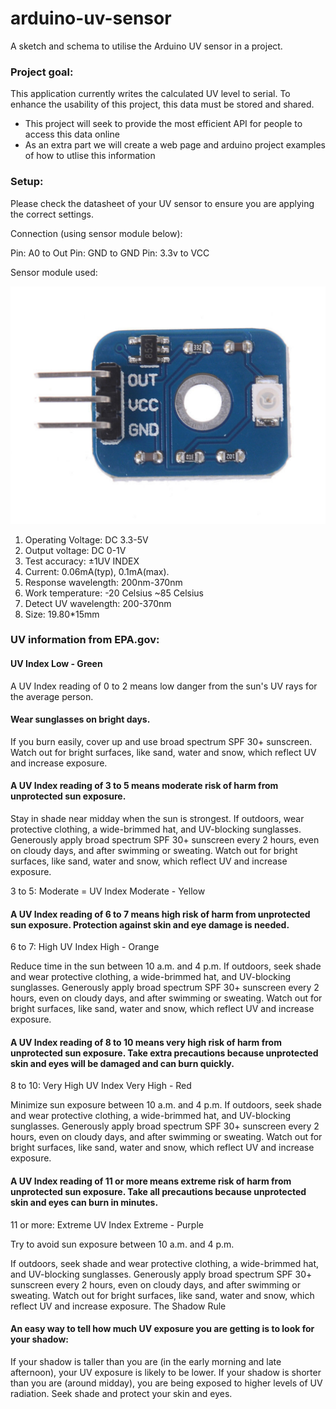 # arduino-uv-sensor
A sketch and schema to utilise the Arduino UV sensor in a project.

### Project goal:

This application currently writes the calculated UV level to serial. To enhance the usability of this project, this data must be stored and shared. 

- This project will seek to provide the most efficient API for people to access this data online
- As an extra part we will create a web page and arduino project examples of how to utlise this information

### Setup:

Please check the datasheet of your UV sensor to ensure you are applying the correct settings.

Connection (using sensor module below):

Pin: A0 to Out
Pin: GND to GND
Pin: 3.3v to VCC

Sensor module used:

![alt text](https://github.com/nicktaras/arduino-uv-sensor/blob/master/images/uv_sensor_module.png?raw=true)

1. Operating Voltage:  DC 3.3-5V
2. Output voltage:  DC 0-1V
3. Test accuracy:  ±1UV INDEX
4. Current:  0.06mA(typ), 0.1mA(max).
5. Response wavelength:  200nm-370nm
6. Work temperature:  -20 Celsius ~85 Celsius
7. Detect UV wavelength:  200-370nm
8. Size: 19.80*15mm

### UV information from EPA.gov:

#### UV Index Low - Green
A UV Index reading of 0 to 2 means low danger from the sun's UV rays for the average person.
 
#### Wear sunglasses on bright days.
If you burn easily, cover up and use broad spectrum SPF 30+ sunscreen.
Watch out for bright surfaces, like sand, water and snow, which reflect UV and increase exposure.

#### A UV Index reading of 3 to 5 means moderate risk of harm from unprotected sun exposure.

Stay in shade near midday when the sun is strongest.
If outdoors, wear protective clothing, a wide-brimmed hat, and UV-blocking sunglasses.
Generously apply broad spectrum SPF 30+ sunscreen every 2 hours, even on cloudy days, and after swimming or sweating. 
Watch out for bright surfaces, like sand, water and snow, which reflect UV and increase exposure.

3 to 5: Moderate = UV Index Moderate - Yellow

#### A UV Index reading of 6 to 7 means high risk of harm from unprotected sun exposure. Protection against skin and eye damage is needed.

6 to 7: High UV Index High - Orange

Reduce time in the sun between 10 a.m. and 4 p.m.
If outdoors, seek shade and wear protective clothing, a wide-brimmed hat, and UV-blocking sunglasses.
Generously apply broad spectrum SPF 30+ sunscreen every 2 hours, even on cloudy days, and after swimming or sweating. 
Watch out for bright surfaces, like sand, water and snow, which reflect UV and increase exposure.

#### A UV Index reading of 8 to 10 means very high risk of harm from unprotected sun exposure. Take extra precautions because unprotected skin and eyes will be damaged and can burn quickly.

8 to 10: Very High UV Index Very High - Red

Minimize sun exposure between 10 a.m. and 4 p.m.
If outdoors, seek shade and wear protective clothing, a wide-brimmed hat, and UV-blocking sunglasses.
Generously apply broad spectrum SPF 30+ sunscreen every 2 hours, even on cloudy days, and after swimming or sweating. 
Watch out for bright surfaces, like sand, water and snow, which reflect UV and increase exposure.

#### A UV Index reading of 11 or more means extreme risk of harm from unprotected sun exposure. Take all precautions because unprotected skin and eyes can burn in minutes. 

11 or more: Extreme UV Index Extreme - Purple

Try to avoid sun exposure between 10 a.m. and 4 p.m.

If outdoors, seek shade and wear protective clothing, a wide-brimmed hat, and UV-blocking sunglasses.
Generously apply broad spectrum SPF 30+ sunscreen every 2 hours, even on cloudy days, and after swimming or sweating.
Watch out for bright surfaces, like sand, water and snow, which reflect UV and increase exposure.
The Shadow Rule
 
#### An easy way to tell how much UV exposure you are getting is to look for your shadow:

If your shadow is taller than you are (in the early morning and late afternoon), your UV exposure is likely to be lower.
If your shadow is shorter than you are (around midday), you are being exposed to higher levels of UV radiation. Seek shade and protect your skin and eyes.

